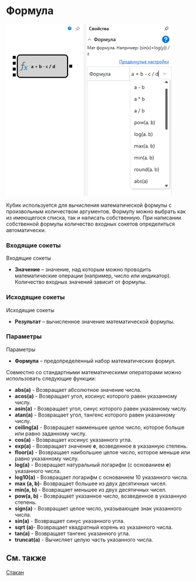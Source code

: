 # Формула

![Designer Universal formula 00](../images/Designer_Universal_formula_00.png)

Кубик используется для вычисления математической формулы с произвольным количеством аргументов. Формулу можно выбрать как из имеющегося списка, так и написать собственную. При написании собственной формулы количество входных сокетов определиться автоматически. 

### Входящие сокеты

Входящие сокеты

- **Значение** – значение, над которым можно проводить математические операции (например, число или индикатор). Количество входных значений зависит от формулы.

### Исходящие сокеты

Исходящие сокеты

- **Результат** – вычисленное значение математической формулы.

### Параметры

Параметры

- **Формула** – предопределенный набор математических формул.

Совместно со стандартными математическими операторами можно использовать следующие функции:

- **abs(a)** \- Возвращает абсолютное значение числа.
- **acos(a)** \- Возвращает угол, косинус которого равен указанному числу.
- **asin(a)** \- Возвращает угол, синус которого равен указанному числу.
- **atan(a)** \- Возвращает угол, тангенс которого равен указанному числу.
- **ceiling(a)** \- Возвращает наименьшее целое число, которое больше или равно заданному числу.
- **cos(a)** \- Возвращает косинус указанного угла.
- **exp(a)** \- Возвращает значение **e**, возведенное в указанную степень.
- **floor(a)** \- Возвращает наибольшее целое число, которое меньше или равно указанному числу.
- **log(a)** \- Возвращает натуральный логарифм (с основанием **e**) указанного числа.
- **log10(a)** \- Возвращает логарифм с основанием 10 указанного числа.
- **max (a, b)**\- Возвращает большее из двух десятичных чисел.
- **min(a, b)** \- Возвращает меньшее из двух десятичных чисел.
- **pow(a, b)** \- Возвращает указанное число, возведенное в указанную степень.
- **sign(a)** \- Возвращает целое число, указывающее знак указанного числа.
- **sin(a)** \- Возвращает синус указанного угла.
- **sqrt (a)**\- Возвращает квадратный корень из указанного числа.
- **tan(a)** \- Возвращает тангенс указанного угла.
- **truncat(a)** \- Вычисляет целую часть указанного числа.

## См. также

[Стакан](Designer_Depth.md)
